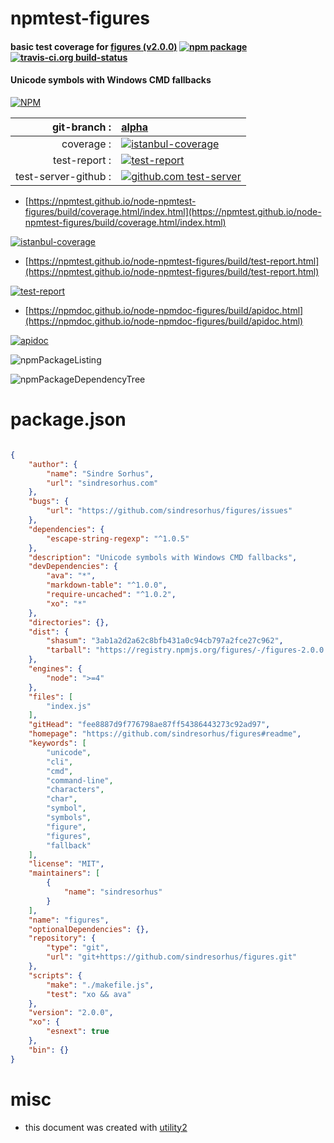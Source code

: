 # npmtest-figures

#### basic test coverage for  [figures (v2.0.0)](https://github.com/sindresorhus/figures#readme)  [![npm package](https://img.shields.io/npm/v/npmtest-figures.svg?style=flat-square)](https://www.npmjs.org/package/npmtest-figures) [![travis-ci.org build-status](https://api.travis-ci.org/npmtest/node-npmtest-figures.svg)](https://travis-ci.org/npmtest/node-npmtest-figures)

#### Unicode symbols with Windows CMD fallbacks

[![NPM](https://nodei.co/npm/figures.png?downloads=true&downloadRank=true&stars=true)](https://www.npmjs.com/package/figures)

| git-branch : | [alpha](https://github.com/npmtest/node-npmtest-figures/tree/alpha)|
|--:|:--|
| coverage : | [![istanbul-coverage](https://npmtest.github.io/node-npmtest-figures/build/coverage.badge.svg)](https://npmtest.github.io/node-npmtest-figures/build/coverage.html/index.html)|
| test-report : | [![test-report](https://npmtest.github.io/node-npmtest-figures/build/test-report.badge.svg)](https://npmtest.github.io/node-npmtest-figures/build/test-report.html)|
| test-server-github : | [![github.com test-server](https://npmtest.github.io/node-npmtest-figures/GitHub-Mark-32px.png)](https://npmtest.github.io/node-npmtest-figures/build/app/index.html) | | build-artifacts : | [![build-artifacts](https://npmtest.github.io/node-npmtest-figures/glyphicons_144_folder_open.png)](https://github.com/npmtest/node-npmtest-figures/tree/gh-pages/build)|

- [https://npmtest.github.io/node-npmtest-figures/build/coverage.html/index.html](https://npmtest.github.io/node-npmtest-figures/build/coverage.html/index.html)

[![istanbul-coverage](https://npmtest.github.io/node-npmtest-figures/build/screenCapture.buildCi.browser.%252Ftmp%252Fbuild%252Fcoverage.lib.html.png)](https://npmtest.github.io/node-npmtest-figures/build/coverage.html/index.html)

- [https://npmtest.github.io/node-npmtest-figures/build/test-report.html](https://npmtest.github.io/node-npmtest-figures/build/test-report.html)

[![test-report](https://npmtest.github.io/node-npmtest-figures/build/screenCapture.buildCi.browser.%252Ftmp%252Fbuild%252Ftest-report.html.png)](https://npmtest.github.io/node-npmtest-figures/build/test-report.html)

- [https://npmdoc.github.io/node-npmdoc-figures/build/apidoc.html](https://npmdoc.github.io/node-npmdoc-figures/build/apidoc.html)

[![apidoc](https://npmdoc.github.io/node-npmdoc-figures/build/screenCapture.buildCi.browser.%252Ftmp%252Fbuild%252Fapidoc.html.png)](https://npmdoc.github.io/node-npmdoc-figures/build/apidoc.html)

![npmPackageListing](https://npmtest.github.io/node-npmtest-figures/build/screenCapture.npmPackageListing.svg)

![npmPackageDependencyTree](https://npmtest.github.io/node-npmtest-figures/build/screenCapture.npmPackageDependencyTree.svg)



# package.json

```json

{
    "author": {
        "name": "Sindre Sorhus",
        "url": "sindresorhus.com"
    },
    "bugs": {
        "url": "https://github.com/sindresorhus/figures/issues"
    },
    "dependencies": {
        "escape-string-regexp": "^1.0.5"
    },
    "description": "Unicode symbols with Windows CMD fallbacks",
    "devDependencies": {
        "ava": "*",
        "markdown-table": "^1.0.0",
        "require-uncached": "^1.0.2",
        "xo": "*"
    },
    "directories": {},
    "dist": {
        "shasum": "3ab1a2d2a62c8bfb431a0c94cb797a2fce27c962",
        "tarball": "https://registry.npmjs.org/figures/-/figures-2.0.0.tgz"
    },
    "engines": {
        "node": ">=4"
    },
    "files": [
        "index.js"
    ],
    "gitHead": "fee8887d9f776798ae87ff54386443273c92ad97",
    "homepage": "https://github.com/sindresorhus/figures#readme",
    "keywords": [
        "unicode",
        "cli",
        "cmd",
        "command-line",
        "characters",
        "char",
        "symbol",
        "symbols",
        "figure",
        "figures",
        "fallback"
    ],
    "license": "MIT",
    "maintainers": [
        {
            "name": "sindresorhus"
        }
    ],
    "name": "figures",
    "optionalDependencies": {},
    "repository": {
        "type": "git",
        "url": "git+https://github.com/sindresorhus/figures.git"
    },
    "scripts": {
        "make": "./makefile.js",
        "test": "xo && ava"
    },
    "version": "2.0.0",
    "xo": {
        "esnext": true
    },
    "bin": {}
}
```



# misc
- this document was created with [utility2](https://github.com/kaizhu256/node-utility2)
